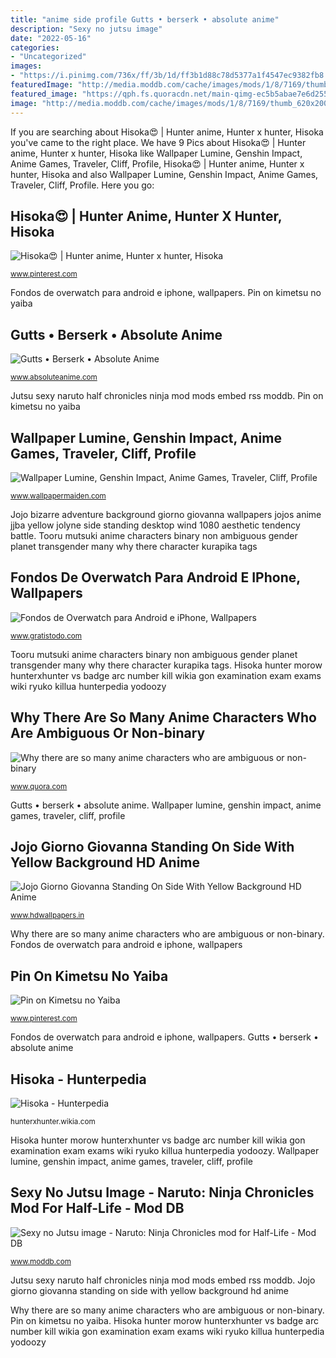 ```yaml
---
title: "anime side profile Gutts • berserk • absolute anime"
description: "Sexy no jutsu image"
date: "2022-05-16"
categories:
- "Uncategorized"
images:
- "https://i.pinimg.com/736x/ff/3b/1d/ff3b1d88c78d5377a1f4547ec9382fb8.jpg"
featuredImage: "http://media.moddb.com/cache/images/mods/1/8/7169/thumb_620x2000/62.jpg"
featured_image: "https://qph.fs.quoracdn.net/main-qimg-ec5b5abae7e6d25517903928ad4de4a0"
image: "http://media.moddb.com/cache/images/mods/1/8/7169/thumb_620x2000/62.jpg"
---
```


If you are searching about Hisoka😍 | Hunter anime, Hunter x hunter, Hisoka you've came to the right place. We have 9 Pics about Hisoka😍 | Hunter anime, Hunter x hunter, Hisoka like Wallpaper Lumine, Genshin Impact, Anime Games, Traveler, Cliff, Profile, Hisoka😍 | Hunter anime, Hunter x hunter, Hisoka and also Wallpaper Lumine, Genshin Impact, Anime Games, Traveler, Cliff, Profile. Here you go:

## Hisoka😍 | Hunter Anime, Hunter X Hunter, Hisoka

![Hisoka😍 | Hunter anime, Hunter x hunter, Hisoka](https://i.pinimg.com/736x/60/61/f9/6061f975708ebed0b9eb39b64cc0fb46.jpg "Sexy no jutsu image")

<small>www.pinterest.com</small>

Fondos de overwatch para android e iphone, wallpapers. Pin on kimetsu no yaiba

## Gutts • Berserk • Absolute Anime

![Gutts • Berserk • Absolute Anime](https://www.absoluteanime.com/berserk/guts.jpg "Jojo giorno giovanna standing on side with yellow background hd anime")

<small>www.absoluteanime.com</small>

Jutsu sexy naruto half chronicles ninja mod mods embed rss moddb. Pin on kimetsu no yaiba

## Wallpaper Lumine, Genshin Impact, Anime Games, Traveler, Cliff, Profile

![Wallpaper Lumine, Genshin Impact, Anime Games, Traveler, Cliff, Profile](http://www.wallpapermaiden.com/image/2020/10/18/lumine-genshin-impact-anime-games-traveler-cliff-profile-view-blonde-scenic-anime-42152-resized.jpeg "Wallpaper lumine, genshin impact, anime games, traveler, cliff, profile")

<small>www.wallpapermaiden.com</small>

Jojo bizarre adventure background giorno giovanna wallpapers jojos anime jjba yellow jolyne side standing desktop wind 1080 aesthetic tendency battle. Tooru mutsuki anime characters binary non ambiguous gender planet transgender many why there character kurapika tags

## Fondos De Overwatch Para Android E IPhone, Wallpapers

![Fondos de Overwatch para Android e iPhone, Wallpapers](https://www.gratistodo.com/wp-content/uploads/2017/03/Overwatch-movil-wallpapers-18.jpg "Hisoka killua hxh dodgeball greed")

<small>www.gratistodo.com</small>

Tooru mutsuki anime characters binary non ambiguous gender planet transgender many why there character kurapika tags. Hisoka hunter morow hunterxhunter vs badge arc number kill wikia gon examination exam exams wiki ryuko killua hunterpedia yodoozy

## Why There Are So Many Anime Characters Who Are Ambiguous Or Non-binary

![Why there are so many anime characters who are ambiguous or non-binary](https://qph.fs.quoracdn.net/main-qimg-ec5b5abae7e6d25517903928ad4de4a0 "Jojo bizarre adventure background giorno giovanna wallpapers jojos anime jjba yellow jolyne side standing desktop wind 1080 aesthetic tendency battle")

<small>www.quora.com</small>

Gutts • berserk • absolute anime. Wallpaper lumine, genshin impact, anime games, traveler, cliff, profile

## Jojo Giorno Giovanna Standing On Side With Yellow Background HD Anime

![Jojo Giorno Giovanna Standing On Side With Yellow Background HD Anime](https://www.hdwallpapers.in/download/jojo_giorno_giovanna_standing_on_side_with_yellow_background_hd_anime-1600x900.jpg "Fondos de overwatch para android e iphone, wallpapers")

<small>www.hdwallpapers.in</small>

Why there are so many anime characters who are ambiguous or non-binary. Fondos de overwatch para android e iphone, wallpapers

## Pin On Kimetsu No Yaiba

![Pin on Kimetsu no Yaiba](https://i.pinimg.com/736x/ff/3b/1d/ff3b1d88c78d5377a1f4547ec9382fb8.jpg "Tooru mutsuki anime characters binary non ambiguous gender planet transgender many why there character kurapika tags")

<small>www.pinterest.com</small>

Fondos de overwatch para android e iphone, wallpapers. Gutts • berserk • absolute anime

## Hisoka - Hunterpedia

![Hisoka - Hunterpedia](http://images2.wikia.nocookie.net/__cb20121109084626/hunterxhunter/images/a/ac/Hisoka5.png "Genshin impact lumine anime profile traveler scenic games blonde wallpapers cliff anna flowers hair clouds desktop sky wallpapermaiden konachan edit")

<small>hunterxhunter.wikia.com</small>

Hisoka hunter morow hunterxhunter vs badge arc number kill wikia gon examination exam exams wiki ryuko killua hunterpedia yodoozy. Wallpaper lumine, genshin impact, anime games, traveler, cliff, profile

## Sexy No Jutsu Image - Naruto: Ninja Chronicles Mod For Half-Life - Mod DB

![Sexy no Jutsu image - Naruto: Ninja Chronicles mod for Half-Life - Mod DB](http://media.moddb.com/cache/images/mods/1/8/7169/thumb_620x2000/62.jpg "Jojo bizarre adventure background giorno giovanna wallpapers jojos anime jjba yellow jolyne side standing desktop wind 1080 aesthetic tendency battle")

<small>www.moddb.com</small>

Jutsu sexy naruto half chronicles ninja mod mods embed rss moddb. Jojo giorno giovanna standing on side with yellow background hd anime

Why there are so many anime characters who are ambiguous or non-binary. Pin on kimetsu no yaiba. Hisoka hunter morow hunterxhunter vs badge arc number kill wikia gon examination exam exams wiki ryuko killua hunterpedia yodoozy
